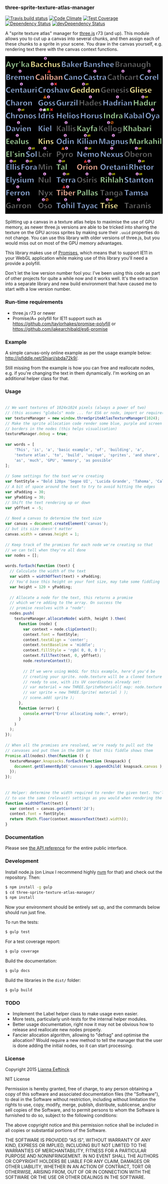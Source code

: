 ### three-sprite-texture-atlas-manager ###

[![Travis build status](http://img.shields.io/travis/Leeft/three-sprite-texture-atlas-manager.svg?style=flat)](https://travis-ci.org/Leeft/three-sprite-texture-atlas-manager)
[![Code Climate](https://codeclimate.com/github/Leeft/three-sprite-texture-atlas-manager/badges/gpa.svg)](https://codeclimate.com/github/Leeft/three-sprite-texture-atlas-manager)
[![Test Coverage](https://codeclimate.com/github/Leeft/three-sprite-texture-atlas-manager/badges/coverage.svg)](https://codeclimate.com/github/Leeft/three-sprite-texture-atlas-manager/coverage)
[![Dependency Status](https://david-dm.org/Leeft/three-sprite-texture-atlas-manager.svg)](https://david-dm.org/Leeft/three-sprite-texture-atlas-manager)
[![devDependency Status](https://david-dm.org/Leeft/three-sprite-texture-atlas-manager/dev-status.svg)](https://david-dm.org/Leeft/three-sprite-texture-atlas-manager#info=devDependencies)

A "sprite texture atlas" manager for [three.js](http://threejs.org/) r73 (and up). This module allows you to cut up a canvas into several chunks, and then assign each of these chunks to a sprite in your scene. You draw in the canvas yourself, e.g. rendering text there with the canvas context functions.

![example of a generated sprite atlas](screenshots/sprite-atlas-example.png "Actual example of a generated sprite atlas")

Splitting up a canvas in a texture atlas helps to maximise the use of GPU memory, as newer three.js versions are able to be tricked into sharing the texture on the GPU across sprites by making sure their `.uuid` properties do not change. You can use this library with older versions of three.js, but you would miss out on most of the GPU memory advantages.

This library makes use of [Promises](https://developer.mozilla.org/en/docs/Web/JavaScript/Reference/Global_Objects/Promise), which means that to support IE11 in your WebGL application while making use of this library you'll need a provide a polyfill.

Don't let the low version number fool you: I've been using this code as part of other projects for quite a while now and it works well. It's the extraction into a separate library and new build environment that have caused me to start with a low version number.

### Run-time requirements ###

* three.js r73 or newer
* Promise/A+ polyfill for IE11 support such as https://github.com/taylorhakes/promise-polyfill or https://github.com/jakearchibald/es6-promise

### Example ###

A simple canvas-only online example as per the usage example below: http://jsfiddle.net/Shiari/sbda72k9/.

Still missing from the example is how you can free and reallocate nodes, e.g. if you're changing the text in them dynamically. I'm working on an additional helper class for that.

### Usage ###

```javascript

// We want textures of 1024x1024 pixels (always a power of two)
// (this assumes "globals" mode ... for ES6 or node, import or require())
var textureManager = new window.threeSpriteAtlasTextureManager(1024);
// Make the sprite allocation code render some blue, purple and screen
// borders in the nodes (this helps visualisation)
textureManager.debug = true;

var words = [
    'This', 'is', 'a', 'basic example', 'of', 'building', 'a',
    'texture atlas', 'to', 'build', 'unique', 'sprites', 'and share',
    'as', 'much', 'GPU', 'memory', 'as possible'
];

// Some settings for the text we're creating
var fontStyle = "Bold 120px 'Segoe UI', 'Lucida Grande', 'Tahoma', 'Calibri', 'Roboto', sans-serif";
// A bit of space around the text to try to avoid hitting the edges
var xPadding = 30;
var yPadding = 30;
// Shift the text rendering up or down
var yOffset = -5;

// Need a canvas to determine the text size
var canvas = document.createElement('canvas');
// but its size doesn't matter
canvas.width = canvas.height = 1;

// Keep track of the promises for each node we're creating so that
// we can tell when they're all done
var nodes = [];

words.forEach(function (text) {
  // Calculate the width of the text
  var width = widthOfText(text) + xPadding;
  // You'd base this height on your font size, may take some fiddling
  var height = 120 + yPadding;

  // Allocate a node for the text, this returns a promise
  // which we're adding to the array. On success the
  // promise resolves with a "node":
  nodes.push(
    textureManager.allocateNode( width, height ).then(
      function (node) {
        var context = node.clipContext();
        context.font = fontStyle;
        context.textAlign = 'center';
        context.textBaseline = 'middle';
        context.fillStyle = 'rgb( 0, 0, 0 )';
        context.fillText(text, 0, yOffset);
        node.restoreContext();

        // If we were using WebGL for this example, here'd you'd be
        // creating your sprite. node.texture will be a cloned texture
        // ready to use, with its UV coordinates already set:
        // var material = new THREE.SpriteMaterial({ map: node.texture });
        // var sprite = new THREE.Sprite( material ) );
        // scene.add( sprite );
      },
      function (error) {
        console.error("Error allocating node:", error);
      }
    )
  );
});

// When all the promises are resolved, we're ready to pull out the
// canvases and put them in the DOM so that this fiddle shows them
Promise.all(nodes).then(function () {
  textureManager.knapsacks.forEach(function (knapsack) {
    document.getElementById('canvases').appendChild( knapsack.canvas );
  });
});


// Helper: determine the width required to render the given text. You'll want
// to use the same (relevant) settings as you would when rendering the text
function widthOfText(text) {
  var context = canvas.getContext('2d');
  context.font = fontStyle;
  return (Math.floor(context.measureText(text).width));
}

```

### Documentation ###

Please see [the API reference](docs/API.md) for the entire public interface.

### Development ###

Install node.js (on Linux I recommend highly [nvm](https://github.com/creationix/nvm) for that) and check out the repository. Then:

```bash
$ npm install -g gulp
$ cd three-sprite-texture-atlas-manager/
$ npm install
```

Now your environment should be entirely set up, and the commands below should run just fine.

To run the tests:

```bash
$ gulp test
```

For a test coverage report:

```bash
$ gulp coverage
```

Build the documentation:

```bash
$ gulp docs
```

Build the libraries in the `dist/` folder:

```bash
$ gulp build
```


### TODO ###

* Implement the Label helper class to make usage even easier.
* More tests, particularly unit-tests for the internal helper modules.
* Better usage documentation, right now it may not be obvious how to release and reallocate new nodes properly.
* Fancier allocation algorithm, allowing to "defrag" and optimise the allocation? Would require a new method to tell the manager that the user is done adding the initial nodes, so it can start processing.

### License ###

Copyright 2015 [Lianna Eeftinck](https://github.com/leeft/)

NIT License

Permission is hereby granted, free of charge, to any person obtaining a copy of this software and associated documentation files (the "Software"), to deal in the Software without restriction, including without limitation the rights to use, copy, modify, merge, publish, distribute, sublicense, and/or sell copies of the Software, and to permit persons to whom the Software is furnished to do so, subject to the following conditions:

The above copyright notice and this permission notice shall be included in
all copies or substantial portions of the Software.

THE SOFTWARE IS PROVIDED "AS IS", WITHOUT WARRANTY OF ANY KIND, EXPRESS OR IMPLIED, INCLUDING BUT NOT LIMITED TO THE WARRANTIES OF MERCHANTABILITY, FITNESS FOR A PARTICULAR PURPOSE AND NONINFRINGEMENT. IN NO EVENT SHALL THE AUTHORS OR COPYRIGHT HOLDERS BE LIABLE FOR ANY CLAIM, DAMAGES OR OTHER LIABILITY, WHETHER IN AN ACTION OF CONTRACT, TORT OR OTHERWISE, ARISING FROM, OUT OF OR IN CONNECTION WITH THE SOFTWARE OR THE USE OR OTHER DEALINGS IN THE SOFTWARE.

